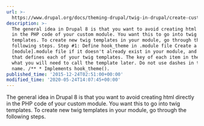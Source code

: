 ```yaml
---
url: >-
  https://www.drupal.org/docs/theming-drupal/twig-in-drupal/create-custom-twig-templates-for-custom-module
description: >-
  The general idea in Drupal 8 is that you want to avoid creating html directly
  in the PHP code of your custom module. You want this to go into twig
  templates. To create new twig templates in your module, go through the
  following steps. Step #1: Define hook_theme in .module file Create a
  [module].module file if it doesn't already exist in your module, and add code
  that defines each of your twig templates. The key of each item in the array is
  what you will need to call the template later. Do not use dashes in the file
  name. /** * Implements hook_theme().
published_time: '2015-12-24T02:51:00+00:00'
modified_time: '2020-05-24T14:07:45+00:00'
---
```

The general idea in Drupal 8 is that you want to avoid creating html directly in the PHP code of your custom module. You want this to go into twig templates. To create new twig templates in your module, go through the following steps.